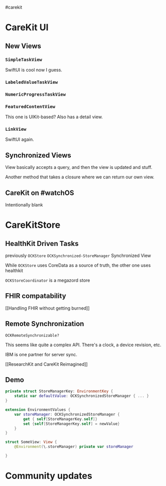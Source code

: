 #carekit

# CareKit UI
## New Views
### `SimpleTaskView`
SwiftUI is cool now I guess.

### `LabeledValueTaskView`
### `NumericProgressTaskView`
### `FeaturedContentView`
This one is UIKit-based?
Also has a detail view.
### `LinkView`
SwiftUI again.

## Synchronized Views
View basically accepts a query, and then the view is updated and stuff.

Another method that takes a closure where we can return our own view.

## CareKit on #watchOS
Intentionally blank

# CareKitStore
## HealthKit Driven Tasks
previously
`OCKStore`
`OCKSynchronized-StoreManager`
Synchronized View

While `OCKStore` uses CoreData as a source of truth, the other one uses healthkit

`OCKStoreCoordinator` is a megazord store

## FHIR compatability
[[Handling FHIR without getting burned]]

## Remote Synchronization

`OCKRemoteSynchronizable?`

This seems like quite a complex API.  There's a clock, a device revision, etc.

IBM is one partner for server sync.

[[ResearchKit and CareKit Reimagined]]

## Demo
```swift
private struct StoreManagerKey: EnvironmentKey {
	static var defaultValue: OCKSynchronizedStoreManager { ... }
}

extension EnvironmentValues {
	var storeManager: OCKSynchronizedStoreManager {
		get { self[StoreManagerKey.self]}
		set {self[StoreManagerKey.self] = newValue}
	}
}

struct SomeView: View {
	@Environment(\.storeManager) private var storeManager

}
```

# Community updates


